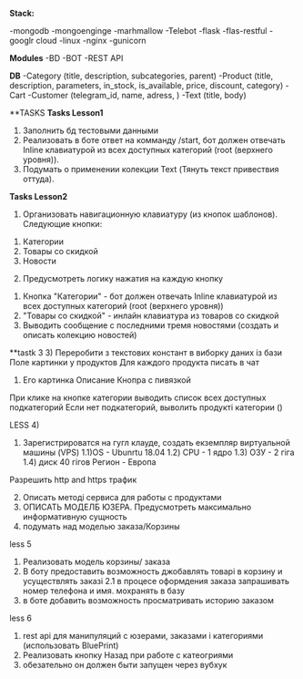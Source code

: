 **Stack:**

-mongodb
-mongoenginge
-marhmallow
-Telebot
-flask
-flas-restful
-googlr cloud
-linux
-nginx
-gunicorn

**Modules**
-BD
-BOT
-REST API

**DB**
-Category
(title, description, subcategories, parent)
-Product
(title, description, parameters, in_stock, is_available, price, discount, category)
-Cart
-Customer
(telegram_id, name, adress, )
-Text
(title, body)

**TASKS 
**Tasks Lesson1**
1) Заполнить бд тестовыми данными
2) Реализовать в боте ответ на комманду /start, бот должен отвечать Inline клавиатурой из
всех доступных категорий (root (верхнего уровня)).
3) Подумать о применении колекции Text (Тянуть текст привествия оттуда).


**Tasks Lesson2**
1) Организовать навигационную клавиатуру (из кнопок шаблонов). Следующие кнопки:
1. Категории
2. Товары со скидкой
3. Новости

2) Предусмотреть логику нажатия на каждую кнопку
1. Кнопка "Категории" - бот должен отвечать Inline клавиатурой из
всех доступных категорий (root (верхнего уровня))
2. "Товары со скидкой" - инлайн клавиатура из товаров со скидкой
3. Выводить сообщение с последними тремя новостями (создать и описать колекцию новостей)

**tastk 3
3)
Переробити з текстових констант в виборку даних із бази
Поле картинки у продуктов
Для каждого продукта писать в чат
1. Его картинка
Описание
Кнопра с пивязкой 

При клике на кнопке категории выводить список всех доступных подкатегорий
Если нет подкатегорий, выволить продукті категории ()

LESS 4)

1) Зарегистрироватся на гугл клауде, создать екземпляр виртуальной машины (VPS)
1.1)OS - Ubunrtu 18.04
1.2) CPU - 1 ядро
1.3) ОЗУ - 2 гіга
1.4) диск 40 гігов
Регион - Европа

Разрешить http and https трафик

2) Описать методі сервиса для работы с продуктами
3) ОПИСАТЬ МОДЕЛБ ЮЗЕРА. Предусмотреть максимально информативную сущность 
4) подумать над моделью заказа/Корзины


less 5
1. Реализовать модель корзины/ заказа
2. В боту предоставить возможность джобавлять товарі в корзину и усуществлять заказі
2.1 в процесе оформдения заказа запрашивать номер телефона и имя. мохранять в базу
3. в боте добавить возможность просматривать историю заказом

less 6
1. rest api для манипуляций с юзерами, заказами і категориями (использовать BluePrint)
2. Реализовать кнопку Назад при работе с катеогриями
3. обезательно он должен быти запущен через вубхук




    

